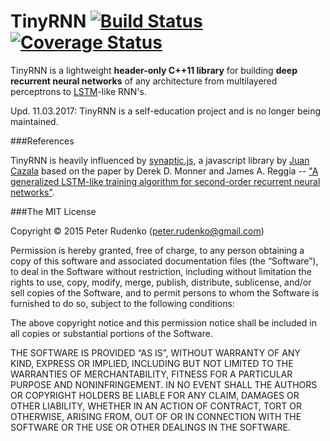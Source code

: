 TinyRNN [![Build Status](https://travis-ci.org/peterrudenko/TinyRNN.svg?branch=master)](https://travis-ci.org/peterrudenko/TinyRNN?branch=master) [![Coverage Status](https://coveralls.io/repos/peterrudenko/TinyRNN/badge.svg?branch=master&service=github)](https://coveralls.io/github/peterrudenko/TinyRNN?branch=master)
========

TinyRNN is a lightweight **header-only C++11 library** for building **deep recurrent neural networks** of any architecture from multilayered perceptrons to [LSTM](https://en.wikipedia.org/wiki/Long_short-term_memory)-like RNN's.

Upd. 11.03.2017: TinyRNN is a self-education project and is no longer being maintained.

###References

TinyRNN is heavily influenced by [synaptic.js](https://github.com/cazala/synaptic), a javascript library by [Juan Cazala](http://juancazala.com/) based on the paper by Derek D. Monner and James A. Reggia -- ["A generalized LSTM-like training algorithm for second-order recurrent neural networks"](http://www.overcomplete.net/papers/nn2012.pdf).

###The MIT License

Copyright © 2015 Peter Rudenko (peter.rudenko@gmail.com)

Permission is hereby granted, free of charge, to any person
obtaining a copy of this software and associated documentation
files (the “Software”), to deal in the Software without
restriction, including without limitation the rights to use,
copy, modify, merge, publish, distribute, sublicense, and/or sell
copies of the Software, and to permit persons to whom the
Software is furnished to do so, subject to the following
conditions:

The above copyright notice and this permission notice shall be
included in all copies or substantial portions of the Software.

THE SOFTWARE IS PROVIDED “AS IS”, WITHOUT WARRANTY OF ANY KIND,
EXPRESS OR IMPLIED, INCLUDING BUT NOT LIMITED TO THE WARRANTIES
OF MERCHANTABILITY, FITNESS FOR A PARTICULAR PURPOSE AND
NONINFRINGEMENT. IN NO EVENT SHALL THE AUTHORS OR COPYRIGHT
HOLDERS BE LIABLE FOR ANY CLAIM, DAMAGES OR OTHER LIABILITY,
WHETHER IN AN ACTION OF CONTRACT, TORT OR OTHERWISE, ARISING
FROM, OUT OF OR IN CONNECTION WITH THE SOFTWARE OR THE USE OR
OTHER DEALINGS IN THE SOFTWARE.

